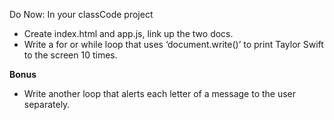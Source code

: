 Do Now: 
In your classCode project
- Create index.html and app.js, link up the two docs.
- Write a for or while loop that uses ‘document.write()’ to print Taylor Swift to the screen 10 times.

**Bonus**
- Write another loop that alerts each letter of a message to the user separately.